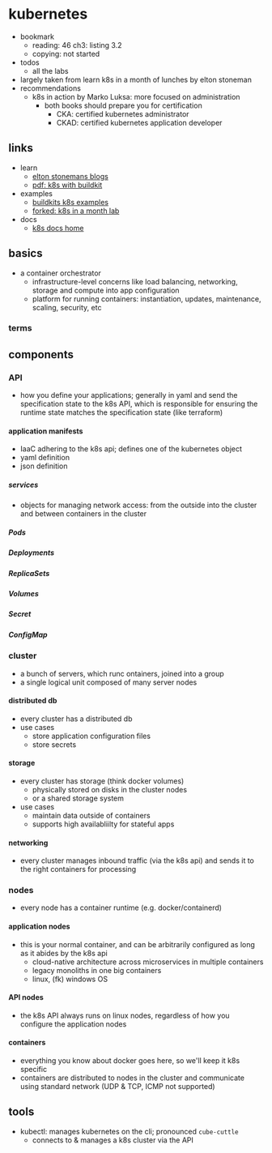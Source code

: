 # kubernetes

- bookmark
  - reading: 46 ch3: listing 3.2
  - copying: not started
- todos
  - all the labs
- largely taken from learn k8s in a month of lunches by elton stoneman
- recommendations
  - k8s in action by Marko Luksa: more focused on administration
    - both books should prepare you for certification
      - CKA: certified kubernetes administrator
      - CKAD: certified kubernetes application developer

## links

- learn
  - [elton stonemans blogs](https://blog.sixeyed.com/)
  - [pdf: k8s with buildkit](https://static.sched.com/hosted_files/kccnceu19/12/Building%20images%20%20efficiently%20and%20securely%20on%20Kubernetes%20with%20BuildKit.pdf)
- examples
  - [buildkits k8s examples](https://github.com/moby/buildkit/tree/master/examples/kubernetes)
  - [forked: k8s in a month lab](https://github.com/nohallcaesars/kiamol)
- docs
  - [k8s docs home](https://kubernetes.io/docs/home/)

## basics

- a container orchestrator
  - infrastructure-level concerns like load balancing, networking, storage and compute into app configuration
  - platform for running containers: instantiation, updates, maintenance, scaling, security, etc

### terms

## components

### API

- how you define your applications; generally in yaml and send the specification state to the k8s API, which is responsible for ensuring the runtime state matches the specification state (like terraform)


#### application manifests

- IaaC adhering to the k8s api; defines one of the kubernetes object
- yaml definition
- json definition

##### services

- objects for managing network access: from the outside into the cluster and between containers in the cluster

##### Pods

##### Deployments

##### ReplicaSets

##### Volumes

##### Secret

##### ConfigMap

### cluster

- a bunch of servers, which runc ontainers, joined into a group
- a single logical unit composed of many server nodes

#### distributed db

- every cluster has a distributed db
- use cases
  - store application configuration files
  - store secrets

#### storage

- every cluster has storage (think docker volumes)
  - physically stored on disks in the cluster nodes
  - or a shared storage system
- use cases
  - maintain data outside of containers
  - supports high availabliilty for stateful apps

#### networking

- every cluster manages inbound traffic (via the k8s api) and sends it to the right containers for processing

### nodes

- every node has a container runtime (e.g. docker/containerd)

#### application nodes

- this is your normal container, and can be arbitrarily configured as long as it abides by the k8s api
  - cloud-native architecture across microservices in multiple containers
  - legacy monoliths in one big containers
  - linux, (fk) windows OS


#### API nodes

- the k8s API always runs on linux nodes, regardless of how you configure the application nodes

#### containers

- everything you know about docker goes here, so we'll keep it k8s specific
- containers are distributed to nodes in the cluster and communicate using standard network (UDP & TCP, ICMP not supported)

## tools

- kubectl: manages kubernetes on the cli; pronounced `cube-cuttle`
  - connects to & manages a k8s cluster via the API
